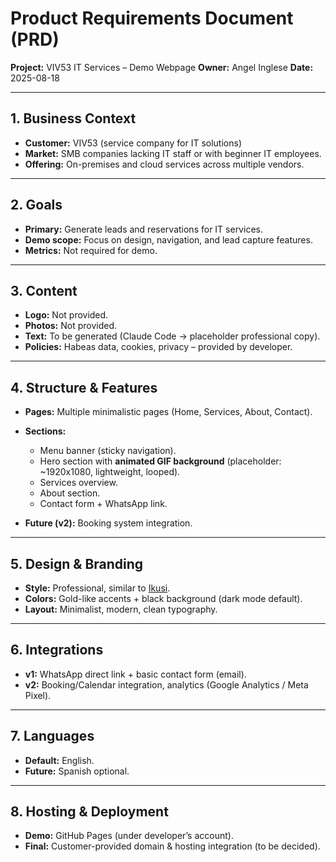 
# Product Requirements Document (PRD)

**Project:** VIV53 IT Services – Demo Webpage
**Owner:** Angel Inglese
**Date:** 2025-08-18

---

## 1. Business Context

* **Customer:** VIV53 (service company for IT solutions)
* **Market:** SMB companies lacking IT staff or with beginner IT employees.
* **Offering:** On-premises and cloud services across multiple vendors.

---

## 2. Goals

* **Primary:** Generate leads and reservations for IT services.
* **Demo scope:** Focus on design, navigation, and lead capture features.
* **Metrics:** Not required for demo.

---

## 3. Content

* **Logo:** Not provided.
* **Photos:** Not provided.
* **Text:** To be generated (Claude Code → placeholder professional copy).
* **Policies:** Habeas data, cookies, privacy – provided by developer.

---

## 4. Structure & Features

* **Pages:** Multiple minimalistic pages (Home, Services, About, Contact).
* **Sections:**

  * Menu banner (sticky navigation).
  * Hero section with **animated GIF background** (placeholder: \~1920x1080, lightweight, looped).
  * Services overview.
  * About section.
  * Contact form + WhatsApp link.
* **Future (v2):** Booking system integration.

---

## 5. Design & Branding

* **Style:** Professional, similar to [Ikusi](https://www.ikusi.com/).
* **Colors:** Gold-like accents + black background (dark mode default).
* **Layout:** Minimalist, modern, clean typography.

---

## 6. Integrations

* **v1:** WhatsApp direct link + basic contact form (email).
* **v2:** Booking/Calendar integration, analytics (Google Analytics / Meta Pixel).

---

## 7. Languages

* **Default:** English.
* **Future:** Spanish optional.

---

## 8. Hosting & Deployment

* **Demo:** GitHub Pages (under developer’s account).
* **Final:** Customer-provided domain & hosting integration (to be decided).

